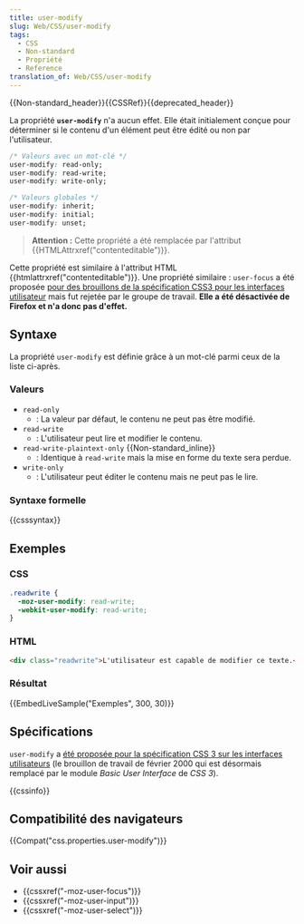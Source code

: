 ```yaml
---
title: user-modify
slug: Web/CSS/user-modify
tags:
  - CSS
  - Non-standard
  - Propriété
  - Reference
translation_of: Web/CSS/user-modify
---
```

{{Non-standard_header}}{{CSSRef}}{{deprecated_header}}

La propriété **`user-modify`** n'a aucun effet. Elle était initialement conçue pour déterminer si le contenu d'un élément peut être édité ou non par l'utilisateur.

```css
/* Valeurs avec un mot-clé */
user-modify: read-only;
user-modify: read-write;
user-modify: write-only;

/* Valeurs globales */
user-modify: inherit;
user-modify: initial;
user-modify: unset;
```

> **Attention :** Cette propriété a été remplacée par l'attribut {{HTMLAttrxref("contenteditable")}}.

Cette propriété est similaire à l'attribut HTML {{htmlattrxref("contenteditable")}}. Une propriété similaire : `user-focus` a été proposée [pour des brouillons de la spécification CSS3 pour les interfaces utilisateur](https://www.w3.org/TR/2000/WD-css3-userint-20000216) mais fut rejetée par le groupe de travail. **Elle a été désactivée de Firefox et n'a donc pas d'effet.**

## Syntaxe

La propriété `user-modify` est définie grâce à un mot-clé parmi ceux de la liste ci-après.

### Valeurs

- `read-only`
  - : La valeur par défaut, le contenu ne peut pas être modifié.
- `read-write`
  - : L'utilisateur peut lire et modifier le contenu.
- `read-write-plaintext-only` {{Non-standard_inline}}
  - : Identique à `read-write` mais la mise en forme du texte sera perdue.
- `write-only`
  - : L'utilisateur peut éditer le contenu mais ne peut pas le lire.

### Syntaxe formelle

{{csssyntax}}

## Exemples

### CSS

```css
.readwrite {
  -moz-user-modify: read-write;
  -webkit-user-modify: read-write;
}
```

### HTML

```html
<div class="readwrite">L'utilisateur est capable de modifier ce texte.</div>
```

### Résultat

{{EmbedLiveSample("Exemples", 300, 30)}}

## Spécifications

`user-modify` a [été proposée pour la spécification CSS 3 sur les interfaces utilisateurs](https://www.w3.org/TR/2000/WD-css3-userint-20000216#user-modify) (le brouillon de travail de février 2000 qui est désormais remplacé par le module _Basic User Interface_ de _CSS 3_).

{{cssinfo}}

## Compatibilité des navigateurs

{{Compat("css.properties.user-modify")}}

## Voir aussi

- {{cssxref("-moz-user-focus")}}
- {{cssxref("-moz-user-input")}}
- {{cssxref("-moz-user-select")}}
